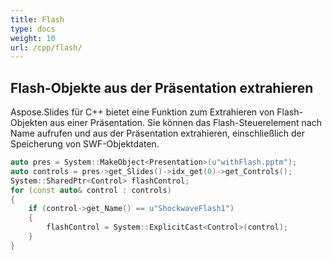 ```yaml
---
title: Flash
type: docs
weight: 10
url: /cpp/flash/
---
```


## **Flash-Objekte aus der Präsentation extrahieren**
Aspose.Slides für C++ bietet eine Funktion zum Extrahieren von Flash-Objekten aus einer Präsentation. Sie können das Flash-Steuerelement nach Name aufrufen und aus der Präsentation extrahieren, einschließlich der Speicherung von SWF-Objektdaten.

``` cpp
auto pres = System::MakeObject<Presentation>(u"withFlash.pptm");
auto controls = pres->get_Slides()->idx_get(0)->get_Controls();
System::SharedPtr<Control> flashControl;
for (const auto& control : controls)
{
    if (control->get_Name() == u"ShockwaveFlash1")
    {
        flashControl = System::ExplicitCast<Control>(control);
    }
}
```
